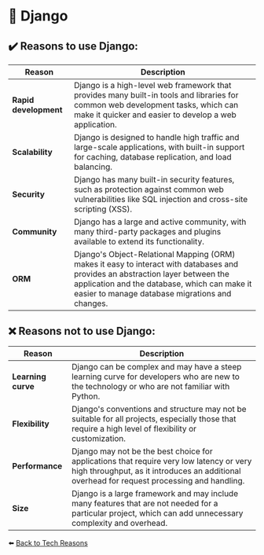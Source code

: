 # 🐍 Django

## ✔️ Reasons to use Django:

| Reason      | Description |
| ----------- | ----------- |
|**Rapid development**|Django is a high-level web framework that provides many built-in tools and libraries for common web development tasks, which can make it quicker and easier to develop a web application.|
|**Scalability**|Django is designed to handle high traffic and large-scale applications, with built-in support for caching, database replication, and load balancing.|
|**Security**|Django has many built-in security features, such as protection against common web vulnerabilities like SQL injection and cross-site scripting (XSS).|
|**Community**|Django has a large and active community, with many third-party packages and plugins available to extend its functionality.|
|**ORM**|Django's Object-Relational Mapping (ORM) makes it easy to interact with databases and provides an abstraction layer between the application and the database, which can make it easier to manage database migrations and changes.|

## ❌ Reasons not to use Django:

| Reason      | Description |
| ----------- | ----------- |
|**Learning curve**|Django can be complex and may have a steep learning curve for developers who are new to the technology or who are not familiar with Python.|
|**Flexibility**|Django's conventions and structure may not be suitable for all projects, especially those that require a high level of flexibility or customization.|
|**Performance**|Django may not be the best choice for applications that require very low latency or very high throughput, as it introduces an additional overhead for request processing and handling.|
|**Size**|Django is a large framework and may include many features that are not needed for a particular project, which can add unnecessary complexity and overhead.|

⬅️ [Back to Tech Reasons](./tech-stack-reasons.md)
